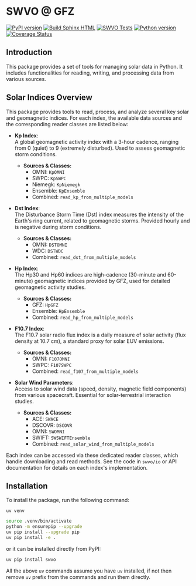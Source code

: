 # SWVO @ GFZ

[![PyPI version](https://badge.fury.io/py/swvo.svg)](https://badge.fury.io/py/swvo)
[![Build Sphinx HTML](https://app.readthedocs.org/projects/swvo/badge/?version=latest)](https://swvo.readthedocs.io/en/latest/)
[![SWVO Tests](https://github.com/GFZ/SWVO/actions/workflows/tests.yml/badge.svg)](https://github.com/GFZ/SWVO/actions/workflows/tests.yml)
[![Python version](https://img.shields.io/pypi/pyversions/swvo.svg)](https://badge.fury.io/py/swvo)
[![Coverage Status](https://coveralls.io/repos/github/GFZ/SWVO/badge.svg?branch=main)](https://coveralls.io/github/GFZ/SWVO?branch=main)


## Introduction
This package provides a set of tools for managing solar data in Python. It includes functionalities for reading, writing, and processing data from various sources.

## Solar Indices Overview

This package provides tools to read, process, and analyze several key solar and geomagnetic indices. For each index, the available data sources and the corresponding reader classes are listed below:

- **Kp Index**:  
  A global geomagnetic activity index with a 3-hour cadence, ranging from 0 (quiet) to 9 (extremely disturbed). Used to assess geomagnetic storm conditions.
  - **Sources & Classes:**
    - OMNI: `KpOMNI`
    - SWPC: `KpSWPC`
    - Niemegk: `KpNiemegk`
    - Ensemble: `KpEnsemble`
    - Combined: `read_kp_from_multiple_models`

- **Dst Index**:  
  The Disturbance Storm Time (Dst) index measures the intensity of the Earth's ring current, related to geomagnetic storms. Provided hourly and is negative during storm conditions.
  - **Sources & Classes:**
    - OMNI: `DSTOMNI`
    - WDC: `DSTWDC`
    - Combined: `read_dst_from_multiple_models`

- **Hp Index**:  
  The Hp30 and Hp60 indices are high-cadence (30-minute and 60-minute) geomagnetic indices provided by GFZ, used for detailed geomagnetic activity studies.
  - **Sources & Classes:**
    - GFZ: `HpGFZ`
    - Ensemble: `HpEnsemble`
    - Combined: `read_hp_from_multiple_models`

- **F10.7 Index**:  
  The F10.7 solar radio flux index is a daily measure of solar activity (flux density at 10.7 cm), a standard proxy for solar EUV emissions.
  - **Sources & Classes:**
    - OMNI: `F107OMNI`
    - SWPC: `F107SWPC`
    - Combined: `read_f107_from_multiple_models`

- **Solar Wind Parameters**:  
  Access to solar wind data (speed, density, magnetic field components) from various spacecraft. Essential for solar-terrestrial interaction studies.
  - **Sources & Classes:**
    - ACE: `SWACE`
    - DSCOVR: `DSCOVR`
    - OMNI: `SWOMNI`
    - SWIFT: `SWSWIFTEnsemble`
    - Combined: `read_solar_wind_from_multiple_models`

Each index can be accessed via these dedicated reader classes, which handle downloading and read methods. See the code in `swvo/io` or API documentation for details on each index's implementation.


## Installation
To install the package, run the following command:

`uv venv`
```bash
source .venv/bin/activate
python -m ensurepip --upgrade
uv pip install --upgrade pip
uv pip install -e .
```

or it can be installed directly from PyPI:
```bash
uv pip install swvo
```

All the above `uv` commands assume you have `uv` installed, if not then remove `uv` prefix from the commands and run them directly.